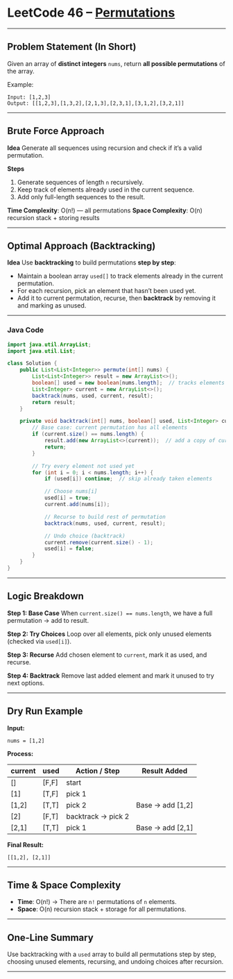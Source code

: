 

# LeetCode 46 – [Permutations](https://leetcode.com/problems/permutations/)

---

## Problem Statement (In Short)

Given an array of **distinct integers** `nums`, return **all possible permutations** of the array.

Example:

```
Input: [1,2,3]
Output: [[1,2,3],[1,3,2],[2,1,3],[2,3,1],[3,1,2],[3,2,1]]
```

---

## Brute Force Approach

**Idea**
Generate all sequences using recursion and check if it’s a valid permutation.

**Steps**

1. Generate sequences of length `n` recursively.
2. Keep track of elements already used in the current sequence.
3. Add only full-length sequences to the result.

**Time Complexity**: O(n!) — all permutations
**Space Complexity**: O(n) recursion stack + storing results

---

## Optimal Approach (Backtracking)

**Idea**
Use **backtracking** to build permutations **step by step**:

* Maintain a boolean array `used[]` to track elements already in the current permutation.
* For each recursion, pick an element that hasn’t been used yet.
* Add it to current permutation, recurse, then **backtrack** by removing it and marking as unused.

---

### Java Code

```java
import java.util.ArrayList;
import java.util.List;

class Solution {
    public List<List<Integer>> permute(int[] nums) {
        List<List<Integer>> result = new ArrayList<>();
        boolean[] used = new boolean[nums.length];  // tracks elements used in current permutation
        List<Integer> current = new ArrayList<>();
        backtrack(nums, used, current, result);
        return result;
    }

    private void backtrack(int[] nums, boolean[] used, List<Integer> current, List<List<Integer>> result) {
        // Base case: current permutation has all elements
        if (current.size() == nums.length) {
            result.add(new ArrayList<>(current));  // add a copy of current permutation
            return;
        }

        // Try every element not used yet
        for (int i = 0; i < nums.length; i++) {
            if (used[i]) continue;  // skip already taken elements

            // Choose nums[i]
            used[i] = true;
            current.add(nums[i]);

            // Recurse to build rest of permutation
            backtrack(nums, used, current, result);

            // Undo choice (backtrack)
            current.remove(current.size() - 1);
            used[i] = false;
        }
    }
}
```

---

## Logic Breakdown

**Step 1: Base Case**
When `current.size() == nums.length`, we have a full permutation → add to result.

**Step 2: Try Choices**
Loop over all elements, pick only unused elements (checked via `used[i]`).

**Step 3: Recurse**
Add chosen element to `current`, mark it as used, and recurse.

**Step 4: Backtrack**
Remove last added element and mark it unused to try next options.

---

## Dry Run Example

**Input:**

```
nums = [1,2]
```

**Process:**

| current | used  | Action / Step      | Result Added     |
| ------- | ----- | ------------------ | ---------------- |
| []      | [F,F] | start              |                  |
| [1]     | [T,F] | pick 1             |                  |
| [1,2]   | [T,T] | pick 2             | Base → add [1,2] |
| [2]     | [F,T] | backtrack → pick 2 |                  |
| [2,1]   | [T,T] | pick 1             | Base → add [2,1] |

**Final Result:**

```
[[1,2], [2,1]]
```

---

## Time & Space Complexity

* **Time**: O(n!) → There are `n!` permutations of `n` elements.
* **Space**: O(n) recursion stack + storage for all permutations.

---

## One-Line Summary

Use backtracking with a `used` array to build all permutations step by step, choosing unused elements, recursing, and undoing choices after recursion.

---
